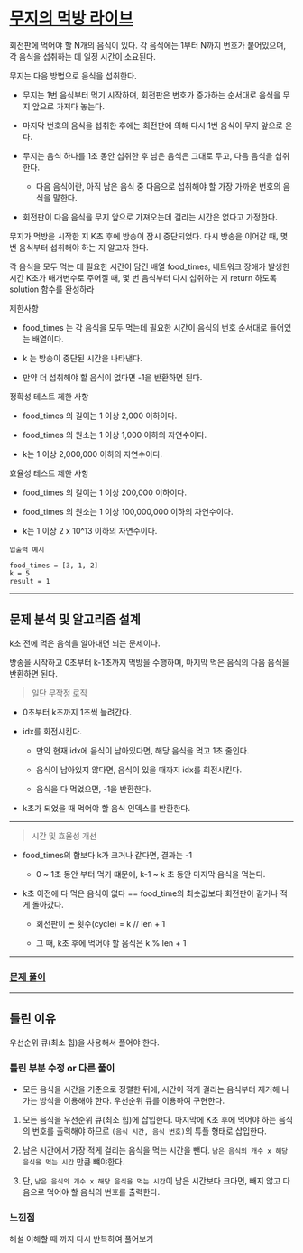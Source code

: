 # [무지의 먹방 라이브](https://school.programmers.co.kr/learn/courses/30/lessons/42891)

회전판에 먹어야 할 N개의 음식이 있다. 각 음식에는 1부터 N까지 번호가 붙어있으며, 각 음식을 섭취하는 데 일정 시간이 소요된다.

무지는 다음 방법으로 음식을 섭취한다.

- 무지는 1번 음식부터 먹기 시작하며, 회전판은 번호가 증가하는 순서대로 음식을 무지 앞으로 가져다 놓는다.

- 마지막 번호의 음식을 섭취한 후에는 회전판에 의해 다시 1번 음식이 무지 앞으로 온다.

- 무지는 음식 하나를 1초 동안 섭취한 후 남은 음식은 그대로 두고, 다음 음식을 섭취한다.

  - 다음 음식이란, 아직 남은 음식 중 다음으로 섭취해야 할 가장 가까운 번호의 음식을 말한다.

- 회전판이 다음 음식을 무지 앞으로 가져오는데 걸리는 시간은 없다고 가정한다.

무지가 먹방을 시작한 지 K초 후에 방송이 잠시 중단되었다. 다시 방송을 이어갈 때, 몇 번 음식부터 섭취해야 하는 지 알고자 한다.

각 음식을 모두 먹는 데 필요한 시간이 담긴 배열 food_times, 네트워크 장애가 발생한 시간 K초가 매개변수로 주어질 때, 몇 번 음식부터 다시 섭취하는 지 return 하도록 solution 함수를 완성하라

제한사항

- food_times 는 각 음식을 모두 먹는데 필요한 시간이 음식의 번호 순서대로 들어있는 배열이다.

- k 는 방송이 중단된 시간을 나타낸다.

- 만약 더 섭취해야 할 음식이 없다면 -1을 반환하면 된다.

정확성 테스트 제한 사항

- food_times 의 길이는 1 이상 2,000 이하이다.

- food_times 의 원소는 1 이상 1,000 이하의 자연수이다.

- k는 1 이상 2,000,000 이하의 자연수이다.

효율성 테스트 제한 사항

- food_times 의 길이는 1 이상 200,000 이하이다.

- food_times 의 원소는 1 이상 100,000,000 이하의 자연수이다.

- k는 1 이상 2 x 10^13 이하의 자연수이다.

```
입출력 예시

food_times = [3, 1, 2]
k = 5
result = 1
```

---

## 문제 분석 및 알고리즘 설계

k초 전에 먹은 음식을 알아내면 되는 문제이다.

방송을 시작하고 0초부터 k-1초까지 먹방을 수행하며, 마지막 먹은 음식의 다음 음식을 반환하면 된다.

> 일단 무작정 로직

- 0초부터 k초까지 1초씩 늘려간다.

- idx를 회전시킨다.

  - 만약 현재 idx에 음식이 남아있다면, 해당 음식을 먹고 1초 줄인다.

  - 음식이 남아있지 않다면, 음식이 있을 때까지 idx를 회전시킨다.

  - 음식을 다 먹었으면, -1을 반환한다.

- k초가 되었을 때 먹어야 할 음식 인덱스를 반환한다.

---

> 시간 및 효율성 개선

- food_times의 합보다 k가 크거나 같다면, 결과는 -1

  - 0 ~ 1초 동안 부터 먹기 떄문에, k-1 ~ k 초 동안 마지막 음식을 먹는다.

- k초 이전에 다 먹은 음식이 없다 == food_time의 최솟값보다 회전판이 같거나 적게 돌아갔다.

  - 회전판이 돈 횟수(cycle) = k // len + 1

  - 그 때, k초 후에 먹어야 할 음식은 k % len + 1

---

### [문제 풀이](./6.py)

---

## 틀린 이유

우선순위 큐(최소 힙)을 사용해서 풀어야 한다.

### 틀린 부분 수정 or 다른 풀이

- 모든 음식을 시간을 기준으로 정렬한 뒤에, 시간이 적게 걸리는 음식부터 제거해 나가는 방식을 이용해야 한다. 우선순위 큐를 이용하여 구현한다.

1. 모든 음식을 우선순위 큐(최소 힙)에 삽입한다. 마지막에 K초 후에 먹어야 하는 음식의 번호를 출력해야 하므로 `(음식 시간, 음식 번호)`의 튜플 형태로 삽입한다.

2. 남은 시간에서 가장 적게 걸리는 음식을 먹는 시간을 뺀다. `남은 음식의 개수 x 해당 음식을 먹는 시간` 만큼 뺴야한다.

3. 단, `남은 음식의 개수 x 해당 음식을 먹는 시간`이 남은 시간보다 크다면, 빼지 않고 다음으로 먹어야 할 음식의 번호를 출력한다.

### 느낀점

해설 이해할 때 까지 다시 반복하여 풀어보기

